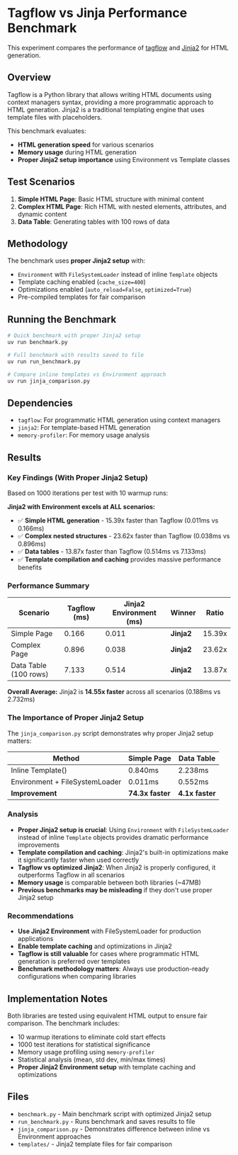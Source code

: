 # Tagflow vs Jinja Performance Benchmark

This experiment compares the performance of [tagflow](https://github.com/lessrest/tagflow) and [Jinja2](https://jinja.palletsprojects.com/en/stable/) for HTML generation.

## Overview

Tagflow is a Python library that allows writing HTML documents using context managers syntax, providing a more programmatic approach to HTML generation. Jinja2 is a traditional templating engine that uses template files with placeholders.

This benchmark evaluates:
- **HTML generation speed** for various scenarios
- **Memory usage** during HTML generation  
- **Proper Jinja2 setup importance** using Environment vs Template classes

## Test Scenarios

1. **Simple HTML Page**: Basic HTML structure with minimal content
2. **Complex HTML Page**: Rich HTML with nested elements, attributes, and dynamic content
3. **Data Table**: Generating tables with 100 rows of data

## Methodology

The benchmark uses **proper Jinja2 setup** with:
- `Environment` with `FileSystemLoader` instead of inline `Template` objects
- Template caching enabled (`cache_size=400`)
- Optimizations enabled (`auto_reload=False`, `optimized=True`) 
- Pre-compiled templates for fair comparison

## Running the Benchmark

```bash
# Quick benchmark with proper Jinja2 setup
uv run benchmark.py

# Full benchmark with results saved to file
uv run run_benchmark.py

# Compare inline templates vs Environment approach
uv run jinja_comparison.py
```

## Dependencies

- `tagflow`: For programmatic HTML generation using context managers
- `jinja2`: For template-based HTML generation
- `memory-profiler`: For memory usage analysis

## Results

### Key Findings (With Proper Jinja2 Setup)

Based on 1000 iterations per test with 10 warmup runs:

**Jinja2 with Environment excels at ALL scenarios:**
- ✅ **Simple HTML generation** - 15.39x faster than Tagflow (0.011ms vs 0.166ms)
- ✅ **Complex nested structures** - 23.62x faster than Tagflow (0.038ms vs 0.896ms)  
- ✅ **Data tables** - 13.87x faster than Tagflow (0.514ms vs 7.133ms)
- ✅ **Template compilation and caching** provides massive performance benefits

### Performance Summary

| Scenario | Tagflow (ms) | Jinja2 Environment (ms) | Winner | Ratio |
|----------|--------------|-------------------------|---------|-------|
| Simple Page | 0.166 | 0.011 | **Jinja2** | 15.39x |
| Complex Page | 0.896 | 0.038 | **Jinja2** | 23.62x |
| Data Table (100 rows) | 7.133 | 0.514 | **Jinja2** | 13.87x |

**Overall Average:** Jinja2 is **14.55x faster** across all scenarios (0.188ms vs 2.732ms)

### The Importance of Proper Jinja2 Setup

The `jinja_comparison.py` script demonstrates why proper Jinja2 setup matters:

| Method | Simple Page | Data Table | 
|---------|-------------|------------|
| Inline Template() | 0.840ms | 2.238ms |
| Environment + FileSystemLoader | 0.011ms | 0.552ms |
| **Improvement** | **74.3x faster** | **4.1x faster** |

### Analysis

- **Proper Jinja2 setup is crucial**: Using `Environment` with `FileSystemLoader` instead of inline `Template` objects provides dramatic performance improvements
- **Template compilation and caching**: Jinja2's built-in optimizations make it significantly faster when used correctly
- **Tagflow vs optimized Jinja2**: When Jinja2 is properly configured, it outperforms Tagflow in all scenarios
- **Memory usage** is comparable between both libraries (~47MB)
- **Previous benchmarks may be misleading** if they don't use proper Jinja2 setup

### Recommendations

- **Use Jinja2 Environment** with FileSystemLoader for production applications
- **Enable template caching** and optimizations in Jinja2 
- **Tagflow is still valuable** for cases where programmatic HTML generation is preferred over templates
- **Benchmark methodology matters**: Always use production-ready configurations when comparing libraries

## Implementation Notes

Both libraries are tested using equivalent HTML output to ensure fair comparison. The benchmark includes:
- 10 warmup iterations to eliminate cold start effects
- 1000 test iterations for statistical significance 
- Memory usage profiling using `memory-profiler`
- Statistical analysis (mean, std dev, min/max times)
- **Proper Jinja2 Environment setup** with template caching and optimizations

## Files

- `benchmark.py` - Main benchmark script with optimized Jinja2 setup
- `run_benchmark.py` - Runs benchmark and saves results to file
- `jinja_comparison.py` - Demonstrates difference between inline vs Environment approaches
- `templates/` - Jinja2 template files for fair comparison